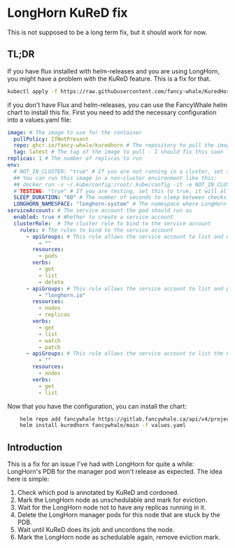 # LongHorn KuReD fix

This is not supposed to be a long term fix, but it should work for now.

## TL;DR

If you have flux installed with helm-releases and you are using LongHorn, you might have a problem with the KuReD feature. This is a fix for that.

```bash
kubectl apply -f https://raw.githubusercontent.com/fancy-whale/KuredHorn/main/helmrelease.yaml
```

if you don't have Flux and helm-releases, you can use the FancyWhale helm chart to install this fix. First you need to add the necessary configuration into a values.yaml file:

```yaml
image: # The image to use for the container
  pullPolicy: IfNotPresent
  repo: ghcr.io/fancy-whale/kuredhorn # The repository to pull the image from
  tag: latest # The tag of the image to pull - I should fix this soon
replicas: 1 # The number of replicas to run
env:
  # NOT_IN_CLUSTER: "true" # If you are not running in a cluster, set this to true, it will allow you to run this in a non-cluster environment
  ## You can run this image in a non-cluster environment like this:
  ## docker run -v ~/.kube/config:/root/.kube/config -it -e NOT_IN_CLUSTER=true ghcr.io/fancy-whale/kuredhorn:latest
  # TESTING: "true" # If you are testing, set this to true, it will allow you to run this only once, without the need to get stuck in a loop
  SLEEP_DURATION: "60" # The number of seconds to sleep between checks. Default is 60
  LONGHORN_NAMESPACE: "longhorn-system" # The namespace where LongHorn is installed. Default is longhorn-system
serviceAccount: # The service account the pod should run as
  enabled: true # Whether to create a service account
  clusterRole:  # The cluster role to bind to the service account
    rules: # The rules to bind to the service account
      - apiGroups: # This rule allows the service account to list and delete pods for deleting the longhorn manager pods
          - ""
        resources:
          - pods
        verbs:
          - get
          - list
          - delete
      - apiGroups: # This rule allows the service account to list and patch the longhorn nodes and replicas
          - "longhorn.io"
        resources:
          - nodes
          - replicas
        verbs:
          - get
          - list
          - watch
          - patch
      - apiGroups: # This rule allows the service account to list the nodes in the cluster - to check for the kured annotation
          - ""
        resources:
          - nodes
        verbs:
          - get
          - list
```

Now that you have the configuration, you can install the chart:

```bash
    helm repo add fancywhale https://gitlab.fancywhale.ca/api/v4/projects/104/packages/helm/stable
    helm install kuredhorn fancywhale/main -f values.yaml
```

## Introduction

This is a fix for an issue I've had with LongHorn for quite a while: LongHorn's PDB for the manager pod won't release as expected. The idea here is simple:

1. Check which pod is annotated by KuReD and cordoned.
2. Mark the LongHorn node as unschedulable and mark for eviction.
3. Wait for the LongHorn node not to have any replicas running in it.
4. Delete the LongHorn manager pods for this node that are stuck by the PDB.
5. Wait until KuReD does its job and uncordons the node.
6. Mark the LongHorn node as schedulable again, remove eviction mark.
